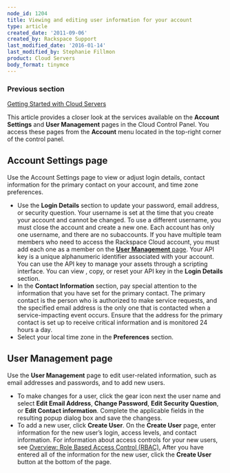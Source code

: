 ```yaml
---
node_id: 1204
title: Viewing and editing user information for your account
type: article
created_date: '2011-09-06'
created_by: Rackspace Support
last_modified_date: '2016-01-14'
last_modified_by: Stephanie Fillmon
product: Cloud Servers
body_format: tinymce
---
```


### Previous section

[Getting Started with Cloud
Servers](/how-to/getting-started-with-cloud-servers-0)

This article provides a closer look at the services available on
the **Account Settings** and **User Management** pages in the Cloud
Control Panel. You access these pages from the **Account** menu located
in the top-right corner of the control panel.

Account Settings page
---------------------

Use the Account Settings page to view or adjust login details, contact
information for the primary contact on your account, and time zone
preferences.

-   Use the **Login Details** section to update your password, email
    address, or security question. Your username is set at the time that
    you create your account and cannot be changed. To use a different
    username, you must close the account and create a new one. Each
    account has only one username, and there are no subaccounts. If you
    have multiple team members who need to access the Rackspace Cloud
    account, you must add each one as a member on the [**User
    Management** page](#usermanagement).
    Your API key is a unique alphanumeric identifier associated with
    your account. You can use the API key to manage your assets through
    a scripting interface. You can view , copy, or reset your API key in
    the **Login Details** section.
-   In the **Contact Information** section, pay special attention to the
    information that you have set for the primary contact. The primary
    contact is the person who is authorized to make service requests,
    and the specified email address is the only one that is contacted
    when a service-impacting event occurs. Ensure that the address for
    the primary contact is set up to receive critical information and is
    monitored 24 hours a day.
-   Select your local time zone in the **Preferences** section.

User Management page
------------------------

Use the **User Management** page to edit user-related information, such
as email addresses and passwords, and to add new users.

-   To make changes for a user, click the gear icon next the user name
    and select **Edit Email Address**, **Change Password**, **Edit
    Security Question**, or **Edit Contact information**. Complete the
    applicable fields in the resulting popup dialog box and save
    the changess.
-   To add a new user, click **Create User**. On the **Create
    User** page, enter information for the new user&rsquo;s login, access
    levels, and contact information. For information about access
    controls for your new users, see [Overview: Role Based Access
    Control (RBAC).](/how-to/overview-role-based-access-control-rbac)
    After you have entered all of the information for the new user,
    click the **Create User** button at the bottom of the page.


